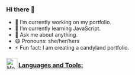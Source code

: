 ### Hi there 👋

<!--
Here are some ideas to get you started:
#the hashtags determine the size of the fonts. 
To add an image: [<img aligh:"left" alt="watever | youtube" width="30px" src="https://watever.png/>][youube]
**monartlondon/monartlondon** is a ✨ _special_ ✨ repository because its `README.md` (this file) appears on your GitHub profile.
- 📫 How to reach me: ...[email](monart.london@gmail.com) add the webpage here
- 👯 I’m looking to collaborate on open source.
- 🤔 I’m looking for help with JS.

[<img align="left" alt="Tensorflow" width=px" src="https://upload.wikimedia.org/wikipedia/commons/thumb/2/2d
Visual Studio Code HTML5 CSS3 CSharp JavaScript React Node.js python flask SQL postgreSQL Git GitHub Docker Terminal]
-->

- 🔭 I’m currently working on my portfolio.
- 🌱 I’m currently learning JavaScript.
- 💬 Ask me about anything.
- 😄 Pronouns: she/her/hers
- ⚡ Fun fact: I am creating a candyland portfolio. 

<a href="mailto:monart.london@gmail.com"><img align="left" alt="Monica D'Agosto | GMail" width="30px" src="https://image.flaticon.com/icons/png/512/732/732200.png"/>

### Languages and Tools:




